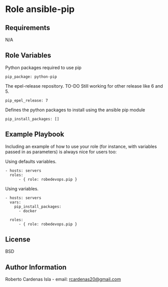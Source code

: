 Role ansible-pip
=========

Requirements
------------

N/A

Role Variables
--------------
Python packages required to use pip 

```
pip_package: python-pip 
```

The epel-release repository. 
TO-DO Still working for other release like 6 and 5.

```
pip_epel_release: 7
```
Defines the python packages to install using the ansible pip module

```
pip_install_packages: []
```

Example Playbook
----------------

Including an example of how to use your role (for instance, with variables passed in as parameters) is always nice for users too:

Using defaults variables.

```
- hosts: servers
  roles:
      - { role: robedevops.pip }
```

Using  variables.

```
- hosts: servers
  vars:
    pip_install_packages:
      - docker
      
  roles:
      - { role: robedevops.pip }
```

License
-------

BSD

Author Information
------------------

Roberto Cardenas Isla - email: rcardenas20@gmail.com